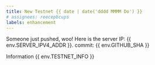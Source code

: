 ```yaml
---
title: New Testnet {{ date | date('dddd MMMM Do') }}
# assignees: reecepbcups
labels: enhancement
---
```

Someone just pushed, woo! Here is the server IP: {{ env.SERVER_IPV4_ADDR }}. commit: {{ env.GITHUB_SHA }}

Information {{ env.TESTNET_INFO }}